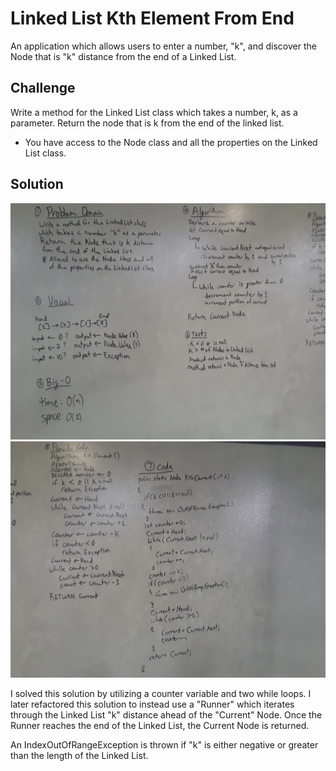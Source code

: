 # Linked List Kth Element From End
An application which allows users to enter a number, "k", and discover the Node that is
"k" distance from the end of a Linked List.

## Challenge
Write a method for the Linked List class which takes a number, k, as a parameter.
Return the node that is k from the end of the linked list.
* You have access to the Node class and all the properties on the Linked List class.

## Solution
![LL Kth Element From End 01](../../assets/ll-kth-from-end-images/ll-kth-from-end-01.jpg)
![LL Kth Element From End 02](../../assets/ll-kth-from-end-images/ll-kth-from-end-02.jpg)

I solved this solution by utilizing a counter variable and two while loops. I later refactored this
solution to instead use a "Runner" which iterates through the Linked List "k" distance ahead of the
"Current" Node. Once the Runner reaches the end of the Linked List, the Current Node is returned.

An IndexOutOfRangeException is thrown if "k" is either negative or greater than the length of the Linked List.